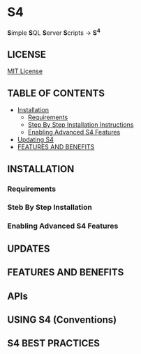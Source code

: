 ﻿# S4
**S**imple **S**QL **S**erver **S**cripts -> **S<sup>4</sup>**

## LICENSE 

[MIT License](/Repository/Blob/00aeb933-08e0-466e-a815-db20aa979639?encodedName=master&encodedPath=LICENSE)

## TABLE OF CONTENTS
- [Installation](#installation)
    - [Requirements](#requirements)
    - [Step By Step Installation Instructions](#step-by-step-installation)
    - [Enabling Advanced S4 Features](#enabling-advanced-s4-features)
- [Updating S4](#updates)
- [FEATURES AND BENEFITS](#features-and-benefits)
## INSTALLATION 

### Requirements

### Steb By Step Installation


### Enabling Advanced S4 Features

## UPDATES


## FEATURES AND BENEFITS

## APIs

## USING S4 (Conventions)


## S4 BEST PRACTICES



